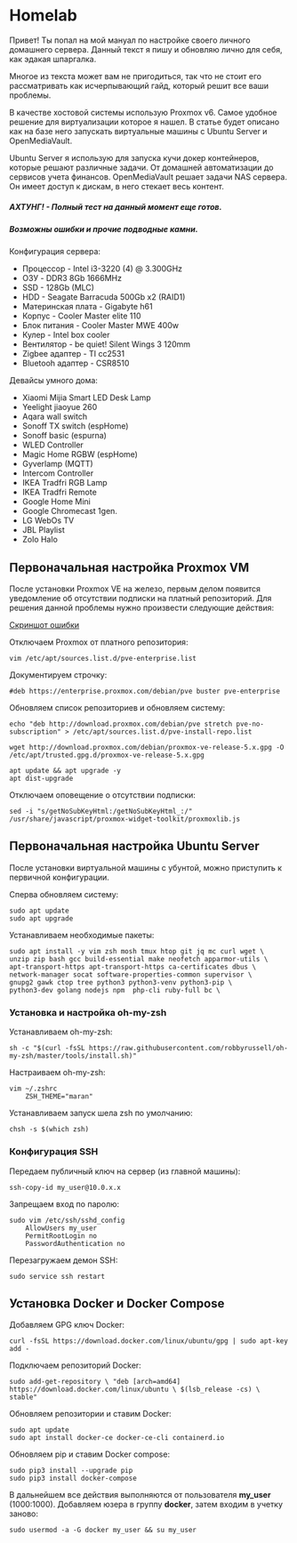 # Homelab

Привет! Ты попал на мой мануал по настройке своего личного 
домашнего сервера. Данный текст я пишу и обновляю лично для
себя, как эдакая шпаргалка.

Многое из текста может вам не пригодиться, так что не стоит
его рассматривать как исчерпывающий гайд, который решит все
ваши проблемы.


В качестве хостовой системы использую Proxmox v6. Самое 
удобное решение для виртуализации которое я нашел. В статье
будет описано как на базе него запускать виртуальные машины
с Ubuntu Server и OpenMediaVault.

Ubuntu Server я использую для запуска кучи докер контейнеров,
которые решают различные задачи. От домашней автоматизации 
до сервисов учета финансов. OpenMediaVault решает задачи NAS
сервера. Он имеет доступ к дискам, в него стекает весь контент.


##### АХТУНГ! - Полный тест на данный момент еще готов. 
##### Возможны ошибки и прочие подводные камни.

Конфигурация сервера:
* Процессор - Intel i3-3220 (4) @ 3.300GHz
* ОЗУ - DDR3 8Gb 1666MHz
* SSD - 128Gb (MLC)
* HDD - Seagate Barracuda 500Gb x2 (RAID1)
* Материнская плата - Gigabyte  h61
* Корпус - Cooler Master elite 110
* Блок питания - Cooler Master MWE 400w
* Кулер - Intel box cooler
* Вентилятор - be quiet! Silent Wings 3 120mm
* Zigbee адаптер - TI cc2531
* Bluetooh адаптер - CSR8510

Девайсы умного дома:
* Xiaomi Mijia Smart LED Desk Lamp
* Yeelight jiaoyue 260
* Aqara wall switch
* Sonoff TX switch (espHome)
* Sonoff basic (espurna)
* WLED Controller 
* Magic Home RGBW (espHome)
* Gyverlamp (MQTT)
* Intercom Controller
* IKEA Tradfri RGB Lamp
* IKEA Tradfri Remote
* Google Home Mini
* Google Chromecast 1gen.
* LG WebOs TV
* JBL Playlist
* Zolo Halo

## Первоначальная настройка Proxmox VM 

После установки Proxmox VE на железо, первым делом 
появится уведомление об отсутствии подписки на платный
репозиторий. Для решения данной проблемы нужно произвести
следующие действия:

[Скриншот ошибки](https://github.com/zhdanovichq/homelab/raw/main/pic/subscription_server.png)

Отключаем Proxmox от платного репозитория:

```shell
vim /etc/apt/sources.list.d/pve-enterprise.list
```

Документируем строчку:

```
#deb https://enterprise.proxmox.com/debian/pve buster pve-enterprise
```

Обновляем список репозиториев и обновляем систему:

```shell
echo "deb http://download.proxmox.com/debian/pve stretch pve-no-subscription" > /etc/apt/sources.list.d/pve-install-repo.list
```

```shell
wget http://download.proxmox.com/debian/proxmox-ve-release-5.x.gpg -O /etc/apt/trusted.gpg.d/proxmox-ve-release-5.x.gpg
```

```shell
apt update && apt upgrade -y
apt dist-upgrade
```

Отключаем оповещение о отсутствии подписки:

```shell
sed -i "s/getNoSubKeyHtml:/getNoSubKeyHtml_:/" /usr/share/javascript/proxmox-widget-toolkit/proxmoxlib.js
```

## Первоначальная настройка Ubuntu Server

После установки виртуальной машины с убунтой, можно 
приступить к первичной конфигурации.

Сперва обновляем систему:

```shell
sudo apt update 
sudo apt upgrade
```

Устанавливаем необходимые пакеты:
```shell
sudo apt install -y vim zsh mosh tmux htop git jq mc curl wget \
unzip zip bash gcc build-essential make neofetch apparmor-utils \
apt-transport-https apt-transport-https ca-certificates dbus \
network-manager socat software-properties-common supervisor \
gnupg2 gawk ctop tree python3 python3-venv python3-pip \
python3-dev golang nodejs npm  php-cli ruby-full bc \
```



### Установка и настройка **oh-my-zsh** 

Устанавливаем oh-my-zsh:

```
sh -c "$(curl -fsSL https://raw.githubusercontent.com/robbyrussell/oh-my-zsh/master/tools/install.sh)"
```

Настраиваем oh-my-zsh:

```
vim ~/.zshrc
    ZSH_THEME="maran"
```

Устанавливаем запуск шела zsh по умолчанию:

```shell
chsh -s $(which zsh)
```



### Конфигурация SSH 

Передаем публичный ключ на сервер (из главной машины):

```shell
ssh-copy-id my_user@10.0.x.x
```

Запрещаем вход по паролю:

```shell
sudo vim /etc/ssh/sshd_config
    AllowUsers my_user
    PermitRootLogin no
    PasswordAuthentication no
```

Перезагружаем демон SSH:

```shell
sudo service ssh restart
```

##### 

## Установка Docker и Docker Compose 

Добавляем GPG ключ Docker:

```shell
curl -fsSL https://download.docker.com/linux/ubuntu/gpg | sudo apt-key add -
```

Подключаем репозиторий Docker:

```shell
sudo add-get-repository \ "deb [arch=amd64] https://download.docker.com/linux/ubuntu \ $(lsb_release -cs) \ stable"
```

Обновляем репозитории и ставим Docker:

```shell
sudo apt update
sudo apt install docker-ce docker-ce-cli containerd.io
```

Обновляем pip и ставим Docker compose:

```shell
sudo pip3 install --upgrade pip
sudo pip3 install docker-compose
```

В дальнейшем все действия выполняются от пользователя
**my_user** (1000:1000). Добавляем юзера в группу **docker**, 
затем входим в учетку заново:

```shell
sudo usermod -a -G docker my_user && su my_user
```

